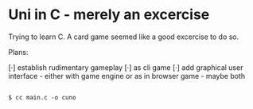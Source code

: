 # Uni in C - merely an excercise

Trying to learn C. A card game seemed like a good excercise to do so.

Plans:

[·] establish rudimentary gameplay
[·] as cli game
[·] add graphical user interface - either with game engine or as in browser game - maybe both

```console

$ cc main.c -o cuno

```
